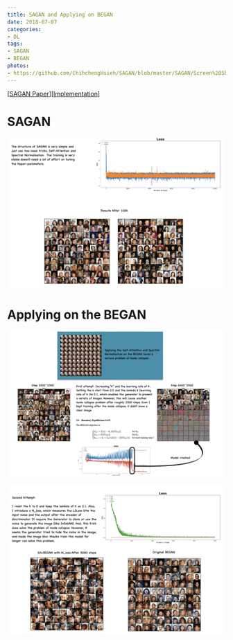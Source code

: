 ```yaml
---
title: SAGAN and Applying on BEGAN
date: 2018-07-07
categories:
- DL
tags:
- SAGAN
- BEGAN
photos:
- https://github.com/ChihchengHsieh/SAGAN/blob/master/SAGAN/Screen%20Shot%202018-07-07%20at%207.29.11%20pm.png?raw=true
---
```



<!--more-->


[[SAGAN Paper](https://arxiv.org/pdf/1805.08318.pdf)][[Implementation](https://github.com/ChihchengHsieh/SAGAN)]

# SAGAN

![](https://github.com/ChihchengHsieh/SAGAN/blob/master/SAGAN/Screen%20Shot%202018-07-07%20at%207.06.44%20pm.png?raw=true)

# Applying on the BEGAN

![](https://github.com/ChihchengHsieh/SAGAN/blob/master/SABEGAN/Screen%20Shot%202018-07-07%20at%206.44.47%20pm.png?raw=true)

![](https://github.com/ChihchengHsieh/SAGAN/blob/master/SABEGAN/Screen%20Shot%202018-07-07%20at%206.57.38%20pm.png?raw=true)

